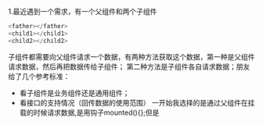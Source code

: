 1.最近遇到一个需求，有一个父组件和两个子组件
```javascript
<father></father>
<child1></child1>
<child2></child2>
```
子组件都需要向父组件请求一个数据，有两种方法获取这个数据，第一种是父组件请求数据，然后再把数据传给子组件；
第二种方法是子组件各自请求数据；朋友给了几个参考标准：
- 看子组件是业务组件还是通用组件；
- 看接口的支持情况（回传数据的使用范围）
一开始我选择的是通过父组件在挂载的时候请求数据,是用钩子mounted(){};但是